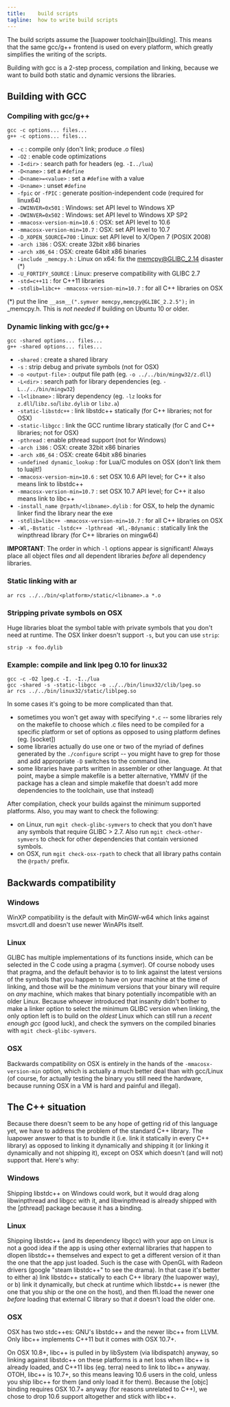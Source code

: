 ```yaml
---
title:    build scripts
tagline:  how to write build scripts
---
```


The build scripts assume the [luapower toolchain][building].
This means that the same gcc/g++ frontend is used on every platform,
which greatly simplifies the writing of the scripts.

Building with gcc is a 2-step process, compilation and linking, 
because we want to build both static and dynamic versions the libraries.

## Building with GCC

### Compiling with gcc/g++

	gcc -c options... files...
	g++ -c options... files...

  * `-c`                         : compile only (don't link; produce .o files)
  * `-O2`                        : enable code optimizations
  * `-I<dir>`                    : search path for headers (eg. `-I../lua`)
  * `-D<name>`                   : set a `#define`
  * `-D<name>=<value>`           : set a `#define` with a value
  * `-U<name>`                   : unset `#define`
  * `-fpic` or `-fPIC`           : generate position-independent code (required for linux64)
  * `-DWINVER=0x501`             : Windows: set API level to Windows XP
  * `-DWINVER=0x502`             : Windows: set API level to Windows XP SP2
  * `-mmacosx-version-min=10.6`  : OSX: set API level to 10.6
  * `-mmacosx-version-min=10.7`  : OSX: set API level to 10.7
  * `-D_XOPEN_SOURCE=700`        : Linux: set API level to X/Open 7 (POSIX 2008)
  * `-arch i386`                 : OSX: create 32bit x86 binaries
  * `-arch x86_64`               : OSX: create 64bit x86 binaries
  * `-include _memcpy.h`         : Linux on x64: fix the memcpy@GLIBC_2.14 disaster (*)
  * `-U_FORTIFY_SOURCE`          : Linux: preserve compatibility with GLIBC 2.7
  * `-std=c++11`                 : for C++11 libraries
  * `-stdlib=libc++ -mmacosx-version-min=10.7` : for all C++ libraries on OSX

 (*) put the line `__asm__(".symver memcpy,memcpy@GLIBC_2.2.5");` in _memcpy.h.
 This is _not needed_ if building on Ubuntu 10 or older.

### Dynamic linking with gcc/g++

	gcc -shared options... files...
	g++ -shared options... files...

  * `-shared`                    : create a shared library
  * `-s`                         : strip debug and private symbols (not for OSX)
  * `-o <output-file>`           : output file path (eg. `-o ../../bin/mingw32/z.dll`)
  * `-L<dir>`                    : search path for library dependencies (eg. `-L../../bin/mingw32`)
  * `-l<libname>`                : library dependency (eg. `-lz` looks for `z.dll`/`libz.so`/`libz.dylib` or `libz.a`)
  * `-static-libstdc++`          : link libstdc++ statically (for C++ libraries; not for OSX)
  * `-static-libgcc`             : link the GCC runtime library statically (for C and C++ libraries; not for OSX)
  * `-pthread`                   : enable pthread support (not for Windows)
  * `-arch i386`                 : OSX: create 32bit x86 binaries
  * `-arch x86_64`               : OSX: create 64bit x86 binaries
  * `-undefined dynamic_lookup`  : for Lua/C modules on OSX (don't link them to luajit!)
  * `-mmacosx-version-min=10.6`  : set OSX 10.6 API level; for C++ it also means link to libstdc++
  * `-mmacosx-version-min=10.7`  : set OSX 10.7 API level; for C++ it also means link to libc++
  * `-install_name @rpath/<libname>.dylib` : for OSX, to help the dynamic linker find the library near the exe
  * `-stdlib=libc++ -mmacosx-version-min=10.7` : for all C++ libraries on OSX
  * `-Wl,-Bstatic -lstdc++ -lpthread -Wl,-Bdynamic` : statically link the winpthread library (for C++ libraries on mingw64)

__IMPORTANT__: The order in which `-l` options appear is significant!
Always place all object files _and_ all dependent libraries _before_
all dependency libraries.

### Static linking with ar

	ar rcs ../../bin/<platform>/static/<libname>.a *.o

### Stripping private symbols on OSX

Huge libraries bloat the symbol table with private symbols that you don't need
at runtime. The OSX linker doesn't support `-s`, but you can use `strip`:

	strip -x foo.dylib

### Example: compile and link lpeg 0.10 for linux32

	gcc -c -O2 lpeg.c -I. -I../lua
	gcc -shared -s -static-libgcc -o ../../bin/linux32/clib/lpeg.so
	ar rcs ../../bin/linux32/static/liblpeg.so

In some cases it's going to be more complicated than that.

  * sometimes you won't get away with specifying `*.c` -- some libraries rely
  on the makefile to choose which .c files need to be compiled for a
  specific platform or set of options as opposed to using platform defines
  (eg. [socket])
  * some libraries actually do use one or two of the myriad of defines
  generated by the `./configure` script -- you might have to grep for those
  and add appropriate `-D` switches to the command line.
  * some libraries have parts written in assembler or other language.
  At that point, maybe a simple makefile is a better alternative, YMMV
  (if the package has a clean and simple makefile that doesn't add more
  dependencies to the toolchain, use that instead)

After compilation, check your builds against the minimum supported platforms.
Also, you may want to check the following:

  * on Linux, run `mgit check-glibc-symvers` to check that you don't have
  any symbols that require GLIBC > 2.7. Also run `mgit check-other-symvers`
  to check for other dependencies that contain versioned symbols.
  * on OSX, run `mgit check-osx-rpath` to check that all library paths
  contain the `@rpath/` prefix.

## Backwards compatibility

### Windows

WinXP compatibility is the default with MinGW-w64 which links against
msvcrt.dll and doesn't use newer WinAPIs itself.

### Linux

GLIBC has multiple implementations of its functions inside, which can be
selected in the C code using a pragma (.symver). Of course nobody
uses that pragma, and the default behavior is to to link against
the latest versions of the symbols that you happen to have on your machine
at the time of linking, and those will be the _minimum_ versions that 
your binary will require on _any_ machine, which makes that binary
potentially incompatible with an older Linux. Because whoever introduced
that insanity didn't bother to make a linker option to select the minimum
GLIBC version when linking, the only option left is to build on the _oldest_
Linux which can still run a _recent enough gcc_ (good luck),  and check
the symvers on the compiled binaries with `mgit check-glibc-symvers`.

### OSX

Backwards compatibility on OSX is entirely in the hands of the 
`-mmacosx-version-min` option, which is actually a much better deal
than with gcc/Linux (of course, for actually testing the binary
you still need the hardware, because running OSX in a VM is hard 
and painful and illegal).

## The C++ situation

Because there doesn't seem to be any hope of getting rid of this 
language yet, we have to address the problem of the standard C++ library.
The luapower answer to that is to bundle it (i.e. link it statically
in every C++ library) as opposed to linking it dynamically and shipping it
(or linking it dynamically and not shipping it), except on OSX which 
doesn't (and will not) support that. Here's why:

### Windows

Shipping libstdc++ on Windows could work, but it would drag along
libwinpthread and libgcc with it, and libwinpthread is already shipped 
with the [pthread] package because it has a binding.

### Linux

Shipping libstdc++ (and its dependency libgcc) with your app
on Linux is not a good idea if the app is using other external libraries
that happen to dlopen libstdc++ themselves and expect to get a different
version of it than the one that the app just loaded. Such is the case with
OpenGL with Radeon drivers (google "steam libstdc++" to see the drama).
In that case it's better to either
a) link libstdc++ statically to each C++ library (the luapower way), or
b) link it dynamically, but check at runtime which libstdc++ is newer
(the one that you ship or the one on the host), and then ffi.load
the newer one _before_  loading that external C library so that _it_
doesn't load the older one.

### OSX

OSX has two stdc++es: GNU's libstdc++ and the newer libc++ from LLVM.
Only libc++ implements C++11 but it comes with OSX 10.7+.

On OSX 10.8+, libc++ is pulled in by libSystem (via libdispatch) anyway,
so linking against libstdc++ on these platforms is a net loss when libc++
is already loaded, and C++11 libs (eg. terra) need to link to 
libc++ anyway. OTOH, libc++ is 10.7+, so this means leaving 10.6 users 
in the cold, unless you ship libc++ for them (and only load it for them).
Because the [objc] binding requires OSX 10.7+ anyway (for reasons unrelated 
to C++), we chose to drop 10.6 support altogether and stick with libc++.
